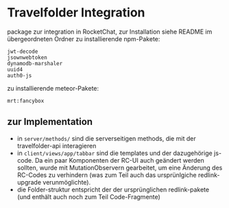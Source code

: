 # Travelfolder Integration

package zur integration in RocketChat, zur Installation siehe README im übergeordneten Ordner
zu installierende npm-Pakete:
```
jwt-decode
jsownwebtoken
dynamodb-marshaler
uuid4
auth0-js
```

zu installierende meteor-Pakete:

`mrt:fancybox`

## zur Implementation

+ in `server/methods/` sind die serverseitigen  methods, die mit der travelfolder-api interagieren
+ in `client/views/app/tabbar` sind die templates und der dazugehörige js-code. Da ein paar Komponenten der RC-UI auch geändert werden sollten, wurde mit MutationObservern gearbeitet, um eine Änderung des RC-Codes zu verhindern (was zum Teil auch das ursprünlgiche redlink-upgrade verunmöglichte).
+ die Folder-struktur entspricht der der ursprünglichen redlink-pakete (und enthält auch noch zum Teil Code-Fragmente)